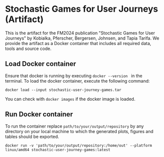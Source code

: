 # Stochastic Games for User Journeys (Artifact)
This is the artifact for the FM2024 publication "Stochastic Games for User Journeys" by Kobialka, Pferscher, Bergersen, Johnsen, and Tapia Tarifa. We provide the artifact as a Docker container that includes all required data, tools and source code. 

## Load Docker container
Ensure that docker is running by executing ```docker --version ``` in the terminal. 
To load the docker container, execute the following command:
```
docker load --input stochastic-user-journey-games.tar  
```
You can check with ```docker images``` if the docker image is loaded.

## Run Docker container
To run the container replace ```path/to/your/output/repository``` by any directory on your local machine to which the generated plots, figures and tables should be exported. 

```
docker run -v 'path/to/your/output/repository:/home/out' --platform linux/amd64 stochastic-user-journey-games:latest
```
